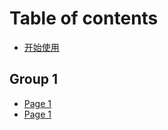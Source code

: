 # Table of contents

* [开始使用](README.md)

## Group 1

* [Page 1](group-1/page-1-1.md)
* [Page 1](group-1/page-1-1.md)
